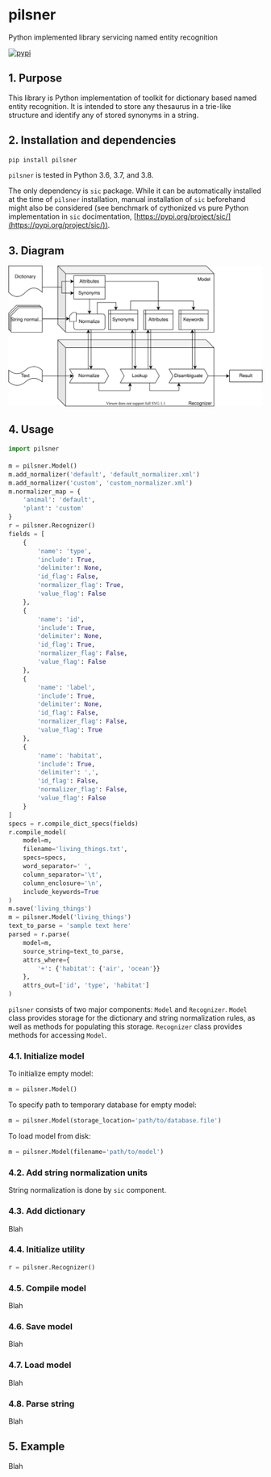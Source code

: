 # pilsner

Python implemented library servicing named entity recognition

[![pypi][pypi-img]][pypi-url]

[pypi-img]: https://img.shields.io/pypi/v/pilsner?style=plastic
[pypi-url]: https://pypi.org/project/pilsner/

## 1. Purpose

This library is Python implementation of toolkit for dictionary based named entity recognition. It is intended to store any thesaurus in a trie-like structure and identify any of stored synonyms in a string.

## 2. Installation and dependencies

```bash
pip install pilsner
```

`pilsner` is tested in Python 3.6, 3.7, and 3.8.

The only dependency is `sic` package. While it can be automatically installed at the time of `pilsner` installation, manual installation of `sic` beforehand might also be considered (see benchmark of cythonized vs pure Python implementation in `sic` docimentation, [https://pypi.org/project/sic/](https://pypi.org/project/sic/)).

## 3. Diagram

![Diagram](misc/pilsner-diagram.svg)

## 4. Usage

```python
import pilsner

m = pilsner.Model()
m.add_normalizer('default', 'default_normalizer.xml')
m.add_normalizer('custom', 'custom_normalizer.xml')
m.normalizer_map = {
    'animal': 'default',
    'plant': 'custom'
}
r = pilsner.Recognizer()
fields = [
    {
        'name': 'type',
        'include': True,
        'delimiter': None,
        'id_flag': False,
        'normalizer_flag': True,
        'value_flag': False
    },
    {
        'name': 'id',
        'include': True,
        'delimiter': None,
        'id_flag': True,
        'normalizer_flag': False,
        'value_flag': False
    },
    {
        'name': 'label',
        'include': True,
        'delimiter': None,
        'id_flag': False,
        'normalizer_flag': False,
        'value_flag': True
    },
    {
        'name': 'habitat',
        'include': True,
        'delimiter': ',',
        'id_flag': False,
        'normalizer_flag': False,
        'value_flag': False
    }
]
specs = r.compile_dict_specs(fields)
r.compile_model(
    model=m,
    filename='living_things.txt',
    specs=specs,
    word_separator=' ',
    column_separator='\t',
    column_enclosure='\n',
    include_keywords=True
)
m.save('living_things')
m = pilsner.Model('living_things')
text_to_parse = 'sample text here'
parsed = r.parse(
    model=m,
    source_string=text_to_parse,
    attrs_where={
        '+': {'habitat': {'air', 'ocean'}}
    },
    attrs_out=['id', 'type', 'habitat']
)
```

`pilsner` consists of two major components: `Model` and `Recognizer`. `Model` class provides storage for the dictionary and string normalization rules, as well as methods for populating this storage. `Recognizer` class provides methods for accessing `Model`.

### 4.1. Initialize model

To initialize empty model:

```python
m = pilsner.Model()
```

To specify path to temporary database for empty model:

```python
m = pilsner.Model(storage_location='path/to/database.file')
```

To load model from disk:

```python
m = pilsner.Model(filename='path/to/model')
```

### 4.2. Add string normalization units

String normalization is done by `sic` component.

### 4.3. Add dictionary

Blah

### 4.4. Initialize utility

```python
r = pilsner.Recognizer()
```

### 4.5. Compile model

Blah

### 4.6. Save model

Blah

### 4.7. Load model

Blah

### 4.8. Parse string

Blah

## 5. Example

Blah
